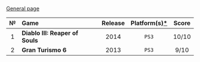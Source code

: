 [General page](../../)

|№|Game|Release|Platform(s)[*](# "What I played on")|Score|
|:---:|:---|:---:|:---:|:---:|
|1|**Diablo III: Reaper of Souls**|2014|`PS3`|10/10|
|2|**Gran Turismo 6**|2013|`PS3`|9/10|
